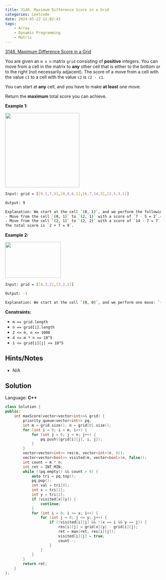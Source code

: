 ```yaml
---
title: 3148. Maximum Difference Score in a Grid
categories: Leetcode
date: 2024-05-22 12:02:43
tags:
    - Array
    - Dynamic Programming
    - Matrix
---
```


[3148. Maximum Difference Score in a Grid](https://leetcode.com/problems/maximum-difference-score-in-a-grid/description/)

You are given an `m x n` matrix `grid` consisting of **positive**  integers. You can move from a cell in the matrix to **any**  other cell that is either to the bottom or to the right (not necessarily adjacent). The score of a move from a cell with the value `c1` to a cell with the value `c2` is `c2 - c1`.

You can start at **any**  cell, and you have to make **at least**  one move.

Return the **maximum**  total score you can achieve.

**Example 1:**

<img alt="" src="https://assets.leetcode.com/uploads/2024/03/14/grid1.png" style="width: 240px; height: 240px;">

```bash
Input: grid = [[9,5,7,3],[8,9,6,1],[6,7,14,3],[2,5,3,1]]

Output: 9

Explanation: We start at the cell `(0, 1)`, and we perform the following moves:<br>
- Move from the cell `(0, 1)` to `(2, 1)` with a score of `7 - 5 = 2`.<br>
- Move from the cell `(2, 1)` to `(2, 2)` with a score of `14 - 7 = 7`.<br>
The total score is `2 + 7 = 9`.
```

**Example 2:**

<img alt="" src="https://assets.leetcode.com/uploads/2024/04/08/moregridsdrawio-1.png" style="width: 180px; height: 116px;">

```bash
Input: grid = [[4,3,2],[3,2,1]]

Output: -1

Explanation: We start at the cell `(0, 0)`, and we perform one move: `(0, 0)` to `(0, 1)`. The score is `3 - 4 = -1`.
```

**Constraints:**

- `m == grid.length`
- `n == grid[i].length`
- `2 <= m, n <= 1000`
- `4 <= m * n <= 10^5`
- `1 <= grid[i][j] <= 10^5`

## Hints/Notes

- N/A

## Solution

Language: **C++**

```C++
class Solution {
public:
    int maxScore(vector<vector<int>>& grid) {
        priority_queue<vector<int>> pq;
        int m = grid.size(), n = grid[0].size();
        for (int i = 0; i < m; i++) {
            for (int j = 0; j < n; j++) {
                pq.push({grid[i][j], i, j});
            }
        }
        vector<vector<int>> res(m, vector<int>(n, 0));
        vector<vector<bool>> visited(m, vector<bool>(n, false));
        int count = m * n;
        int ret = INT_MIN;
        while (!pq.empty() && count > 0) {
            auto tri = pq.top();
            pq.pop();
            int val = tri[0];
            int x = tri[1];
            int y = tri[2];
            if (visited[x][y]) {
                continue;
            }
            for (int i = 0; i <= x; i++) {
                for (int j = 0; j <= y; j++) {
                    if (!visited[i][j] && !(x == i && y == j)) {
                        res[i][j] = grid[x][y] - grid[i][j];
                        ret = max(ret, res[i][j]);
                        visited[i][j] = true;
                        count--;
                    }
                }
            }
        }
        return ret;
    }
};
```
